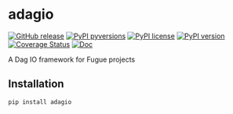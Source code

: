 # adagio

[![GitHub release](https://img.shields.io/github/release/fugue-project/adagio.svg)](https://GitHub.com/fugue-project/adagio)
[![PyPI pyversions](https://img.shields.io/pypi/pyversions/adagio.svg)](https://pypi.python.org/pypi/adagio/)
[![PyPI license](https://img.shields.io/pypi/l/adagio.svg)](https://pypi.python.org/pypi/adagio/)
[![PyPI version](https://badge.fury.io/py/adagio.svg)](https://pypi.python.org/pypi/adagio/)
[![Coverage Status](https://coveralls.io/repos/github/fugue-project/adagio/badge.svg)](https://coveralls.io/github/fugue-project/adagio)
[![Doc](https://readthedocs.org/projects/adagio/badge)](https://adagio.readthedocs.org)

A Dag IO framework for Fugue projects

## Installation
```
pip install adagio
```
